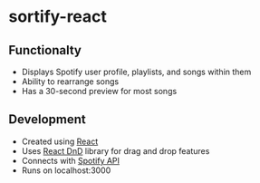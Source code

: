 # sortify-react

## Functionalty
- Displays Spotify user profile, playlists, and songs within them
- Ability to rearrange songs
- Has a 30-second preview for most songs

## Development
- Created using [React](https://reactjs.org/)
- Uses [React DnD](https://react-dnd.github.io/react-dnd/about) library for drag and drop features
- Connects with [Spotify API](https://developer.spotify.com/documentation/web-api/)
- Runs on localhost:3000

